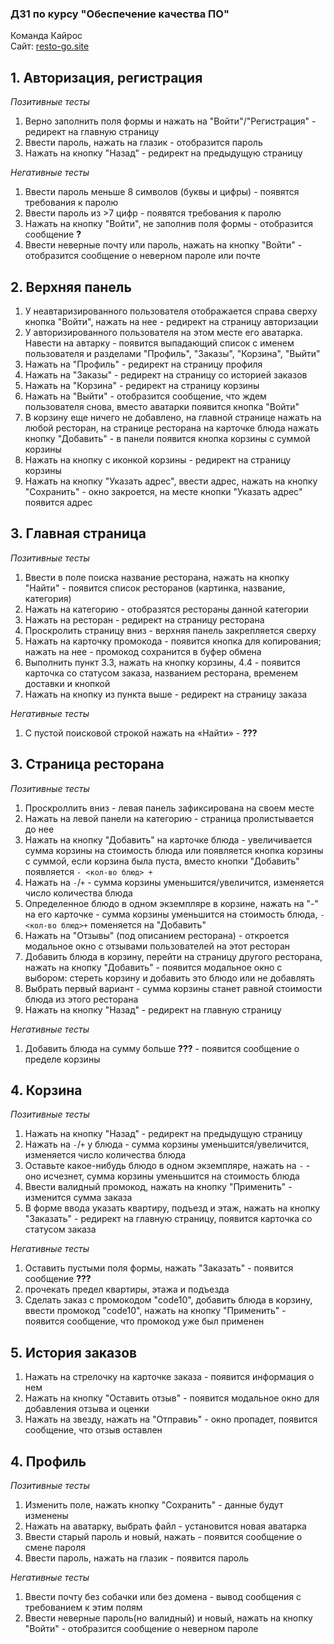 ### ДЗ1 по курсу "Обеспечение качества ПО"
Команда Кайрос<br>
Сайт: [resto-go.site](http://resto-go.site)

## 1. Авторизация, регистрация
_Позитивные тесты_<br>

1. Верно заполнить поля формы и нажать на "Войти"/"Регистрация"  - редирект на главную страницу
2. Ввести пароль, нажать на глазик - отобразится пароль
3. Нажать на кнопку "Назад" - редирект на предыдущую страницу

_Негативные тесты_<br>
1. Ввести пароль меньше 8 символов (буквы и цифры) - появятся требования к паролю
2. Ввести пароль из >7 цифр - появятся требования к паролю
3. Нажать на кнопку "Войти", не заполнив поля формы - отобразится сообщение **?**
4. Ввести неверные почту или пароль, нажать на кнопку "Войти" - отобразится сообщение о неверном пароле или почте 

## 2. Верхняя панель 
1. У неавтаризированного пользователя отображается справа сверху кнопка "Войти", нажать на нее - редирект на страницу авторизации
2. У авторизированного пользователя на этом месте его аватарка. Навести на автарку - появится выпадающий список с именем пользователя и разделами "Профиль", "Заказы", "Корзина", "Выйти"
3. Нажать на "Профиль" - редирект на страницу профиля
4. Нажать на "Заказы" - редирект на страницу со историей заказов
5. Нажать на "Корзина" - редирект на страницу корзины
6. Нажать на "Выйти" - отобразится сообщение, что ждем пользователя снова, вместо аватарки появится кнопка "Войти"
7. В корзину еще ничего не добавлено, на главной странице нажать на любой ресторан, на странице ресторана на карточке блюда нажать кнопку "Добавить" - в панели появится кнопка корзины с суммой корзины
8. Нажать на кнопку с иконкой корзины - редирект на страницу корзины
9. Нажать на кнопку "Указать адрес", ввести адрес, нажать на кнопку "Сохранить" - окно закроется, на месте кнопки "Указать адрес" появится адрес

## 3. Главная страница
_Позитивные тесты_<br>

1. Ввести в поле поиска название ресторана, нажать на кнопку "Найти" - появится список ресторанов (картинка, название, категория)
2. Нажать на категорию - отобразятся рестораны данной категории
3. Нажать на ресторан - редирект на страницу ресторана
4. Проскролить страницу вниз - верхняя панель закрепляется сверху
5. Нажать на карточку промокода - появится кнопка для копирования; нажать на нее - промокод сохранится в буфер обмена
6. Выполнить пункт 3.3, нажать на кнопку корзины, 4.4 - появится карточка со статусом заказа, названием ресторана, временем доставки и кнопкой
7. Нажать на кнопку из пункта выше - редирект на страницу заказа

_Негативные тесты_<br>
1. С пустой поисковой строкой нажать на «Найти» - **???**

## 3. Страница ресторана
_Позитивные тесты_<br>

1. Проскроллить вниз - левая панель зафиксирована на своем месте
2. Нажать на левой панели на категорию - страница пролистывается до нее
3. Нажать на кнопку "Добавить" на карточке блюда - увеличивается сумма корзины на стоимость блюда или появляется кнопка корзины с суммой, если корзина была пуста, вместо кнопки "Добавить" появляется `- <кол-во блюд> +`
4. Нажать на `-`/`+` - сумма корзины уменьшится/увеличится, изменяется число количества блюда
5. Определенное блюдо в одном экземпляре в корзине, нажать на "-" на его карточке - сумма корзины уменьшится на стоимость блюда, `-<кол-во блюд>+` поменяется на "Добавить"
6. Нажать на "Отзывы" (под описанием ресторана) - откроется модальное окно с отзывами пользователей на этот ресторан
7. Добавить блюда в корзину, перейти на страницу другого ресторана, нажать на кнопку "Добавить" - появится модальное окно с выбором: стереть корзину и добавить это блюдо или не добавлять
8. Выбрать первый вариант - сумма корзины станет равной стоимости блюда из этого ресторана
9. Нажать на кнопку "Назад" - редирект на главную страницу

_Негативные тесты_<br>
1. Добавить блюда на сумму больше **???** - появится сообщение о пределе корзины

## 4. Корзина
_Позитивные тесты_<br>

1. Нажать на кнопку "Назад" - редирект на предыдущую страницу
2. Нажать на `-`/`+` у блюда - сумма корзины уменьшится/увеличится, изменяется число количества блюда
3. Оставьте какое-нибудь блюдо в одном экземпляре, нажать на `-` - оно исчезнет, сумма корзины уменьшится на стоимость блюда
4. Ввести валидный промокод, нажать на кнопку "Применить" - изменится сумма заказа
5. В форме ввода указать квартиру, подъезд и этаж, нажать на кнопку "Заказать" - редирект на главную страницу, появится карточка со статусом заказа

_Негативные тесты_<br>
1. Оставить пустыми поля формы, нажать "Заказать" - появится сообщение **???**
2. прочекать предел квартиры, этажа и подъезда
3. Сделать заказ с промокодом "code10", добавить блюда в корзину, ввести промокод "code10", нажать на кнопку "Применить" - появится сообщение, что промокод уже был применен

## 5. История заказов

1. Нажать на стрелочку на карточке заказа - появится информация о нем
2. Нажать на кнопку "Оставить отзыв" - появится модальное окно для добавления отзыва и оценки
3. Нажать на звезду, нажать на "Отправиь" - окно пропадет, появится сообщение, что отзыв оставлен

## 4. Профиль
_Позитивные тесты_<br>

1. Изменить поле, нажать кнопку "Сохранить" - данные будут изменены
2. Нажать на аватарку, выбрать файл - установится новая аватарка
3. Ввести старый пароль и новый, нажать - появится сообщение о смене пароля
4. Ввести пароль, нажать на глазик - появится пароль

_Негативные тесты_<br>
1. Ввести почту без собачки или без домена - вывод сообщения с требованием к этим полям
2. Ввести неверные пароль(но валидный) и новый, нажать на кнопку "Войти" - отобразится сообщение о неверном пароле 
